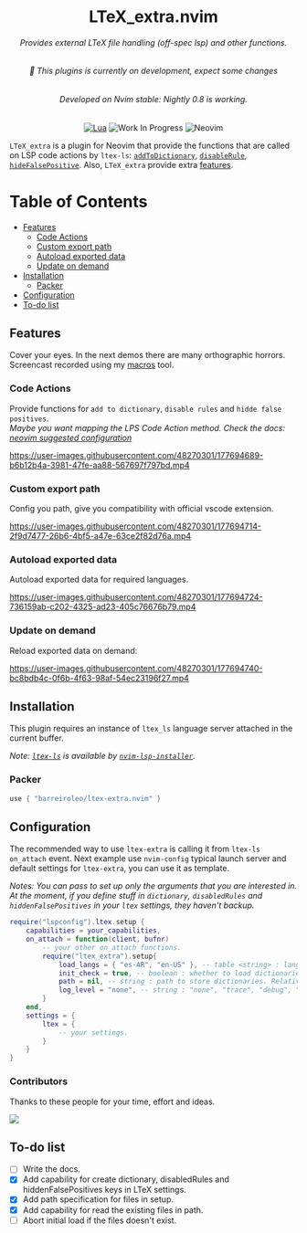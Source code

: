 <!-- LTeX: language=en-US -->
<div align="center">

# LTeX_extra.nvim
<h6>Provides external LTeX file handling (off-spec lsp) and other functions.</h6>
<h6>🚧 This plugins is currently on development, expect some changes</h6>
<h6>Developed on Nvim stable: Nightly 0.8 is working.</h6>


[![Lua](https://img.shields.io/badge/Lua-blue.svg?style=for-the-badge&logo=lua)](http://www.lua.org)
![Work In Progress](https://img.shields.io/badge/Work%20In%20Progress-orange?style=for-the-badge)
![Neovim](https://img.shields.io/badge/NeoVim-%2357A143.svg?&style=for-the-badge&logo=neovim&logoColor=white)
<!-- [![Neovim Nightly](https://img.shields.io/badge/Neovim%20Nightly-green.svg?style=for-the-badge&logo=neovim)](https://neovim.io) -->
</div>

`LTeX_extra` is a plugin for Neovim that provide the functions that are called on LSP code actions by `ltex-ls`: [`addToDictionary`](https://valentjn.github.io/ltex/ltex-ls/server-usage.html#_ltexhidefalsepositives-client),
[`disableRule`](https://valentjn.github.io/ltex/ltex-ls/server-usage.html#_ltexdisablerules-client),
[`hideFalsePositive`](https://valentjn.github.io/ltex/ltex-ls/server-usage.html#_ltexaddtodictionary-client).
Also, `LTeX_extra` provide extra [features](#features).


# Table of Contents

- [Features](#features)
    - [Code Actions](#code-actions)
    - [Custom export path](#custom-export-path)
    - [Autoload exported data](#autoload-exported-data)
    - [Update on demand](#update-on-demand)
- [Installation](#installation)
    - [Packer](#packer)
- [Configuration](#configuration)
- [To-do list](#to-do-list)

## Features
Cover your eyes. In the next demos there are many orthographic horrors.
Screencast recorded using my [macros](https://github.com/barreiroleo/macros) tool.

### Code Actions
Provide functions for `add to dictionary`, `disable rules` and `hidde false positives`.\
*Maybe you want mapping the LPS Code Action method.
Check the docs: [neovim suggested configuration](https://github.com/neovim/nvim-lspconfig#suggested-configuration)*

https://user-images.githubusercontent.com/48270301/177694689-b6b12b4a-3981-47fe-aa88-567697f797bd.mp4

### Custom export path
Config you path, give you compatibility with official vscode extension.

https://user-images.githubusercontent.com/48270301/177694714-2f9d7477-26b6-4bf5-a47e-63ce2f82d76a.mp4

### Autoload exported data
Autoload exported data for required languages.

https://user-images.githubusercontent.com/48270301/177694724-736159ab-c202-4325-ad23-405c76676b79.mp4

### Update on demand
Reload exported data on demand:

https://user-images.githubusercontent.com/48270301/177694740-bc8bdb4c-0f6b-4f63-98af-54ec23196f27.mp4

## Installation
This plugin requires an instance of `ltex_ls` language server attached in the current buffer.

*Note: [`ltex-ls`](https://github.com/valentjn/ltex-ls) is available by [`nvim-lsp-installer`](https://github.com/williamboman/nvim-lsp-installer).*

### Packer
```lua
use { "barreiroleo/ltex-extra.nvim" }
```

## Configuration
The recommended way to use `ltex-extra` is calling it from `ltex-ls` `on_attach` event.
Next example use `nvim-config` typical launch server and default settings for `ltex-extra`, you can use it as template.

*Notes: You can pass to set up only the arguments that you are interested in.
At the moment, if you define stuff in `dictionary`, `disabledRules` and `hiddenFalsePositives` in your `ltex` settings, they haven't backup.*

```lua
require("lspconfig").ltex.setup {
    capabilities = your_capabilities,
    on_attach = function(client, bufnr)
        -- your other on_attach functions.
        require("ltex_extra").setup{
            load_langs = { "es-AR", "en-US" }, -- table <string> : languages for witch dictionaries will be loaded
            init_check = true, -- boolean : whether to load dictionaries on startup
            path = nil, -- string : path to store dictionaries. Relative path uses current working directory
            log_level = "none", -- string : "none", "trace", "debug", "info", "warn", "error", "fatal"
        }
    end,
    settings = {
        ltex = {
            -- your settings.
        }
    }
}
```

### Contributors

Thanks to these people for your time, effort and ideas.

<a href="https://github.com/barreiroleo/ltex_extra.nvim/graphs/contributors">
  <img src="https://contrib.rocks/image?repo=barreiroleo/ltex_extra.nvim" />
</a>

## To-do list
- [ ] Write the docs.
- [x] Add capability for create dictionary, disabledRules and hiddenFalsePositives keys in LTeX settings.
- [x] Add path specification for files in setup.
- [x] Add capability for read the existing files in path.
- [ ] Abort initial load if the files doesn't exist.
